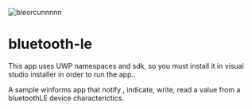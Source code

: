 ![bleorcunnnnn](https://user-images.githubusercontent.com/52966278/124142847-46ee4480-da93-11eb-940f-fb048e70a4df.PNG)

# bluetooth-le
This app uses UWP namespaces and sdk, so you must install it in visual studio installer in order to run the app..

A sample winforms app that notify , indicate, write, read a value from a bluetoothLE device characterictics.


